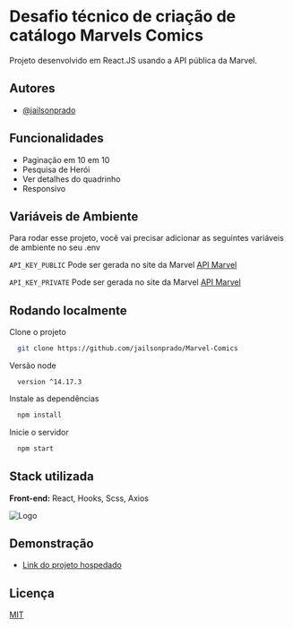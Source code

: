 
# Desafio técnico de criação de catálogo Marvels Comics

Projeto desenvolvido em React.JS usando a API pública da Marvel.



## Autores

- [@jailsonprado](https://www.github.com/jailsonprado)


## Funcionalidades

- Paginação em 10 em 10
- Pesquisa de Herói 
- Ver detalhes do quadrinho
- Responsivo


## Variáveis de Ambiente

Para rodar esse projeto, você vai precisar adicionar as seguintes variáveis de ambiente no seu .env

`API_KEY_PUBLIC` Pode ser gerada no site da Marvel  [API Marvel](https://developer.marvel.com/account)

`API_KEY_PRIVATE` Pode ser gerada no site da Marvel  [API Marvel](https://developer.marvel.com/account)


## Rodando localmente

Clone o projeto

```bash
  git clone https://github.com/jailsonprado/Marvel-Comics
```

Versão node

```Node version
  version ^14.17.3
```

Instale as dependências

```bash
  npm install
```

Inicie o servidor

```bash
  npm start
```


## Stack utilizada

**Front-end:** React, Hooks, Scss, Axios




![Logo](https://imagensemoldes.com.br/wp-content/uploads/2020/05/Ilustra%C3%A7%C3%A3o-Vingadores-Avengers-PNG-1280x720.png)


## Demonstração

- [Link do projeto hospedado](https://jailsonprado-comics.netlify.app/)


## Licença

[MIT](https://choosealicense.com/licenses/mit/)

